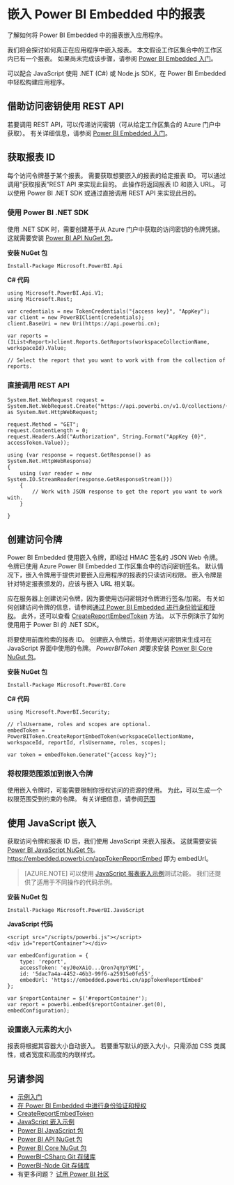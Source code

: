 <properties
    pageTitle="嵌入 Azure Power BI Embedded 中的报表 | Microsoft 文档"
    description="了解如何将 Power BI Embedded 中的报表嵌入应用程序。"
    services="power-bi-embedded"
    documentationcenter=""
    author="guyinacube"
    manager="erikre"
    editor=""
    tags=""
    translationtype="Human Translation" />
<tags
    ms.assetid=""
    ms.service="power-bi-embedded"
    ms.devlang="NA"
    ms.topic="article"
    ms.tgt_pltfrm="NA"
    ms.workload="powerbi"
    ms.date="03/11/2017"
    wacn.date="04/28/2017"
    ms.author="asaxton"
    ms.sourcegitcommit="a114d832e9c5320e9a109c9020fcaa2f2fdd43a9"
    ms.openlocfilehash="eb937b587cbca86289f82debe8950b59a2e29539"
    ms.lasthandoff="04/14/2017" />

# <a name="embed-a-report-in-power-bi-embedded"></a>嵌入 Power BI Embedded 中的报表

了解如何将 Power BI Embedded 中的报表嵌入应用程序。

我们将会探讨如何真正在应用程序中嵌入报表。 本文假设工作区集合中的工作区内已有一个报表。 如果尚未完成该步骤，请参阅 [Power BI Embedded 入门](/documentation/articles/power-bi-embedded-get-started/)。

可以配合 JavaScript 使用 .NET (C#) 或 Node.js SDK，在 Power BI Embedded 中轻松构建应用程序。 

## <a name="using-the-access-keys-to-use-rest-apis"></a>借助访问密钥使用 REST API

若要调用 REST API，可以传递访问密钥（可从给定工作区集合的 Azure 门户中获取）。 有关详细信息，请参阅 [Power BI Embedded 入门](/documentation/articles/power-bi-embedded-get-started/)。

## <a name="get-a-report-id"></a>获取报表 ID

每个访问令牌基于某个报表。 需要获取想要嵌入的报表的给定报表 ID。 可以通过调用“获取报表”REST API 来实现此目的。[](https://msdn.microsoft.com/zh-cn/library/azure/mt711510.aspx) 此操作将返回报表 ID 和嵌入 URL。 可以使用 Power BI .NET SDK 或通过直接调用 REST API 来实现此目的。

### <a name="using-the-power-bi-net-sdk"></a>使用 Power BI .NET SDK

使用 .NET SDK 时，需要创建基于从 Azure 门户中获取的访问密钥的令牌凭据。 这就需要安装 [Power BI API NuGet 包](https://www.nuget.org/profiles/powerbi)。

**安装 NuGet 包**

    Install-Package Microsoft.PowerBI.Api

**C# 代码**

    using Microsoft.PowerBI.Api.V1;
    using Microsoft.Rest;

    var credentials = new TokenCredentials("{access key}", "AppKey");
    var client = new PowerBIClient(credentials);
    client.BaseUri = new Uri(https://api.powerbi.cn);

    var reports = (IList<Report>)client.Reports.GetReports(workspaceCollectionName, workspaceId).Value;

    // Select the report that you want to work with from the collection of reports.

### <a name="calling-the-rest-api-directly"></a>直接调用 REST API

    System.Net.WebRequest request = System.Net.WebRequest.Create("https://api.powerbi.cn/v1.0/collections/{collectionName}/workspaces/{workspaceId}/Reports") as System.Net.HttpWebRequest;

    request.Method = "GET";
    request.ContentLength = 0;
    request.Headers.Add("Authorization", String.Format("AppKey {0}", accessToken.Value));

    using (var response = request.GetResponse() as System.Net.HttpWebResponse)
    {
        using (var reader = new System.IO.StreamReader(response.GetResponseStream()))
        {
            // Work with JSON response to get the report you want to work with.
        }

    }

## <a name="create-an-access-token"></a>创建访问令牌

Power BI Embedded 使用嵌入令牌，即经过 HMAC 签名的 JSON Web 令牌。 令牌已使用 Azure Power BI Embedded 工作区集合中的访问密钥签名。 默认情况下，嵌入令牌用于提供对要嵌入应用程序的报表的只读访问权限。 嵌入令牌是针对特定报表颁发的，应该与嵌入 URL 相关联。

应在服务器上创建访问令牌，因为要使用访问密钥对令牌进行签名/加密。 有关如何创建访问令牌的信息，请参阅[通过 Power BI Embedded 进行身份验证和授权](/documentation/articles/power-bi-embedded-app-token-flow/)。 此外，还可以查看 [CreateReportEmbedToken](https://docs.microsoft.com/dotnet/api/microsoft.powerbi.security.powerbitoken?redirectedfrom=MSDN#methods_) 方法。 以下示例演示了如何使用用于 Power BI 的 .NET SDK。

将要使用前面检索的报表 ID。 创建嵌入令牌后，将使用访问密钥来生成可在 JavaScript 界面中使用的令牌。 *PowerBIToken 类*要求安装 [Power BI Core NuGut 包](https://www.nuget.org/packages/Microsoft.PowerBI.Core/)。

**安装 NuGet 包**

    Install-Package Microsoft.PowerBI.Core

**C# 代码**

    using Microsoft.PowerBI.Security;

    // rlsUsername, roles and scopes are optional.
    embedToken = PowerBIToken.CreateReportEmbedToken(workspaceCollectionName, workspaceId, reportId, rlsUsername, roles, scopes);

    var token = embedToken.Generate("{access key}");

### <a name="adding-permission-scopes-to-embed-tokens"></a>将权限范围添加到嵌入令牌

使用嵌入令牌时，可能需要限制你授权访问的资源的使用。 为此，可以生成一个权限范围受到约束的令牌。 有关详细信息，请参阅[范围](/documentation/articles/power-bi-embedded-app-token-flow/#scopes/)

## <a name="embed-using-javascript"></a>使用 JavaScript 嵌入

获取访问令牌和报表 ID 后，我们使用 JavaScript 来嵌入报表。 这就需要安装 [Power BI JavaScript NuGet 包](https://www.nuget.org/packages/Microsoft.PowerBI.JavaScript/)。 https://embedded.powerbi.cn/appTokenReportEmbed 即为 embedUrl。

> [AZURE.NOTE]
> 可以使用 [JavaScript 报表嵌入示例](https://microsoft.github.io/PowerBI-JavaScript/demo/)测试功能。 我们还提供了适用于不同操作的代码示例。

**安装 NuGet 包**

    Install-Package Microsoft.PowerBI.JavaScript

**JavaScript 代码**

    <script src="/scripts/powerbi.js"></script>
    <div id="reportContainer"></div>

    var embedConfiguration = {
        type: 'report',
        accessToken: 'eyJ0eXAiO...Qron7qYpY9MI',
        id: '5dac7a4a-4452-46b3-99f6-a25915e0fe55',
        embedUrl: 'https://embedded.powerbi.cn/appTokenReportEmbed'
    };

    var $reportContainer = $('#reportContainer');
    var report = powerbi.embed($reportContainer.get(0), embedConfiguration);

### <a name="set-the-size-of-embedded-elements"></a>设置嵌入元素的大小

报表将根据其容器大小自动嵌入。 若要重写默认的嵌入大小，只需添加 CSS 类属性，或者宽度和高度的内联样式。

## <a name="see-also"></a>另请参阅

- [示例入门](/documentation/articles/power-bi-embedded-get-started-sample/)  
- [在 Power BI Embedded 中进行身份验证和授权](/documentation/articles/power-bi-embedded-app-token-flow/)  
- [CreateReportEmbedToken](https://docs.microsoft.com/dotnet/api/microsoft.powerbi.security.powerbitoken?redirectedfrom=MSDN#methods_)  
- [JavaScript 嵌入示例](https://microsoft.github.io/PowerBI-JavaScript/demo/)  
- [Power BI JavaScript 包](https://www.nuget.org/packages/Microsoft.PowerBI.JavaScript/)  
- [Power BI API NuGet 包](https://www.nuget.org/profiles/powerbi)
- [Power BI Core NuGut 包](https://www.nuget.org/packages/Microsoft.PowerBI.Core/)  
- [PowerBI-CSharp Git 存储库](https://github.com/Microsoft/PowerBI-CSharp)  
- [PowerBI-Node Git 存储库](https://github.com/Microsoft/PowerBI-Node)  
- 有更多问题？ [试用 Power BI 社区](http://community.powerbi.com/)

